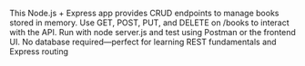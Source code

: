 This Node.js + Express app provides CRUD endpoints to manage books stored in memory. Use GET, POST, PUT, and DELETE on /books to interact with the API. Run with node server.js and test using Postman or the frontend UI. No database required—perfect for learning REST fundamentals and Express routing